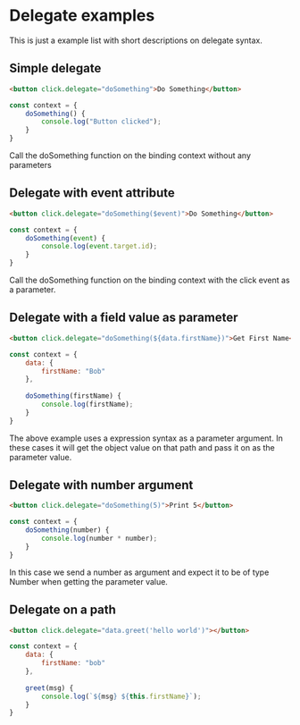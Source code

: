 # Delegate examples
This is just a example list with short descriptions on delegate syntax.

## Simple delegate

```html
<button click.delegate="doSomething">Do Something</button>
```

```js
const context = {
    doSomething() {
        console.log("Button clicked");    
    }    
}
```

Call the doSomething function on the binding context without any parameters

##  Delegate with event attribute

```html
<button click.delegate="doSomething($event)">Do Something</button>
```

```js
const context = {
    doSomething(event) {
        console.log(event.target.id);    
    }    
}
```
Call the doSomething function on the binding context with the click event as a parameter.

## Delegate with a field value as parameter

```html
<button click.delegate="doSomething(${data.firstName})">Get First Name</button>
```

```js
const context = {
    data: {
        firstName: "Bob"
    },
    
    doSomething(firstName) {
        console.log(firstName);
    }
}
```

The above example uses a expression syntax as a parameter argument.
In these cases it will get the object value on that path and pass it on as the parameter value.

## Delegate with number argument

```html
<button click.delegate="doSomething(5)">Print 5</button>
```

```js 
const context = {
    doSomething(number) {
        console.log(number * number);    
    }    
}
```

In this case we send a number as argument and expect it to be of type Number when getting the parameter value.

## Delegate on a path

```html
<button click.delegate="data.greet('hello world')"></button>
```

```js
const context = {
    data: {
        firstName: "bob"
    },
    
    greet(msg) {
        console.log(`${msg} ${this.firstName}`);
    }
}
```